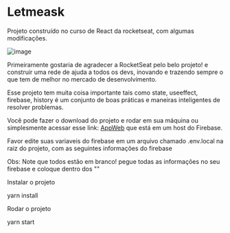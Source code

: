 # Letmeask
Projeto construído no curso de React da rocketseat, com algumas modificações.

![image](https://user-images.githubusercontent.com/103513547/163397682-f4f31f88-ff76-4e61-8bb2-84c1aa61b61a.png)

Primeiramente gostaria de agradecer a RocketSeat pelo belo projeto! e construir uma rede de ajuda a todos os devs, inovando e trazendo sempre o que tem de melhor no mercado de desenvolvimento. 

Esse projeto tem muita coisa importante tais como state, useeffect, firebase, history é um conjunto de boas práticas e maneiras inteligentes de resolver problemas.

Você pode fazer o download do projeto e rodar em sua máquina ou simplesmente acessar esse link: <a href="https://letmeask-2b7d0.web.app/" target="_blank">AppWeb</a> que está em um host do Firebase.



Favor edite suas variaveis do firebase em um arquivo chamado .env.local na raiz do projeto, com as seguintes informações do firebase

Obs: Note que todos estão em branco! pegue todas as informações no seu firebase e coloque dentro dos ""


Instalar o projeto 

yarn install

Rodar o projeto 

yarn start
